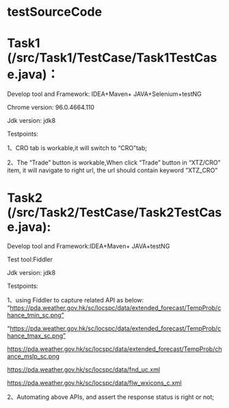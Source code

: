# testSourceCode

# Task1 (/src/Task1/TestCase/Task1TestCase.java)：

Develop tool and Framework: IDEA+Maven+ JAVA+Selenium+testNG

Chrome version: 96.0.4664.110

Jdk version: jdk8

Testpoints: 

1、CRO tab is workable,it will switch to “CRO”tab;

2、The “Trade” button is workable,When click “Trade” button in “XTZ/CRO” item, it will navigate to right url, the url should contain keyword ”XTZ_CRO” 

# Task2 (/src/Task2/TestCase/Task2TestCase.java):

Develop tool and Framework:IDEA+Maven+ JAVA+testNG

Test tool:Fiddler

Jdk version: jdk8

Testpoints: 

1、using Fiddler to capture related API as below: “https://pda.weather.gov.hk/sc/locspc/data/extended_forecast/TempProb/chance_tmin_sc.png”

“https://pda.weather.gov.hk/sc/locspc/data/extended_forecast/TempProb/chance_tmax_sc.png”

https://pda.weather.gov.hk/sc/locspc/data/extended_forecast/TempProb/chance_mslp_sc.png

https://pda.weather.gov.hk/sc/locspc/data/fnd_uc.xml

https://pda.weather.gov.hk/sc/locspc/data/flw_wxicons_c.xml

2、Automating above APIs, and assert the response status is right or not;


